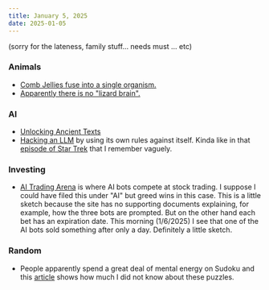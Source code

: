 ```yaml
---
title: January 5, 2025
date: 2025-01-05
---
```

(sorry for the lateness, family stuff... needs must ... etc)
### Animals
* [Comb Jellies fuse into a single organism.](https://boingboing.net/2024/12/30/these-bizarre-animals-can-fuse-together-becoming-a-single-life-form.html)
* [Apparently there is no "lizard brain".](https://www.sciencefocus.com/the-human-body/the-lizard-brain-lie)
### AI
* [Unlocking Ancient Texts](https://www.nature.com/articles/d41586-024-04161-z)
* [Hacking an LLM](https://www.scworld.com/news/new-llm-jailbreak-uses-models-evaluation-skills-against-them) by using its own rules against itself.
Kinda like in that [episode of Star Trek](https://youtu.be/5uizCrcf2V0?si=MpW-yfrhjzBqOYSw) that I remember vaguely.

### Investing
* [AI Trading Arena](https://trading.snagra.com/) is where AI bots compete at stock trading.
I suppose I could have filed this under "AI" but greed wins in this case.  This is a little sketch
because the site has no supporting documents explaining, for example, how the three bots are
prompted. But on the other hand each bet has an
expiration date. This morning (1/6/2025) I see that one of the AI bots sold something after only a day.
Definitely a little sketch.

### Random
* People apparently spend a great deal of mental energy on Sudoku and this [article](https://desystemize.substack.com/p/desystemize-9)
shows how much I did not know about these puzzles.
